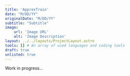 ```yaml
---
title: 'ApproxTrain'
date: "M/DD/YY"
originalDate: "M/DD/YY"
subtitle: "Subtitle"
image:
    url: 'Image URL'
    alt: 'Image Description'
layout: ../../layouts/ProjectLayout.astro
tools: [] # An array of used languages and coding tools
draft: true
unlisted: true
---
```

Work in progress...